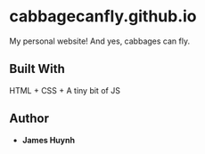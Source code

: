 # cabbagecanfly.github.io
My personal website! And yes, cabbages can fly.

## Built With
HTML + CSS + A tiny bit of JS

## Author
* **James Huynh**